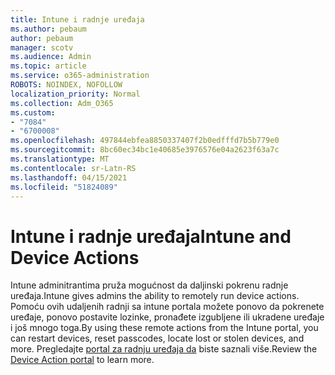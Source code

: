 ```yaml
---
title: Intune i radnje uređaja
ms.author: pebaum
author: pebaum
manager: scotv
ms.audience: Admin
ms.topic: article
ms.service: o365-administration
ROBOTS: NOINDEX, NOFOLLOW
localization_priority: Normal
ms.collection: Adm_O365
ms.custom:
- "7084"
- "6700008"
ms.openlocfilehash: 497844ebfea8850337407f2b0edfffd7b5b779e0
ms.sourcegitcommit: 8bc60ec34bc1e40685e3976576e04a2623f63a7c
ms.translationtype: MT
ms.contentlocale: sr-Latn-RS
ms.lasthandoff: 04/15/2021
ms.locfileid: "51824089"
---
```

# <a name="intune-and-device-actions"></a><span data-ttu-id="5d513-102">Intune i radnje uređaja</span><span class="sxs-lookup"><span data-stu-id="5d513-102">Intune and Device Actions</span></span>

<span data-ttu-id="5d513-103">Intune adminitrantima pruža mogućnost da daljinski pokrenu radnje uređaja.</span><span class="sxs-lookup"><span data-stu-id="5d513-103">Intune gives admins the ability to remotely run device actions.</span></span> <span data-ttu-id="5d513-104">Pomoću ovih udaljenih radnji sa intune portala možete ponovo da pokrenete uređaje, ponovo postavite lozinke, pronađete izgubljene ili ukradene uređaje i još mnogo toga.</span><span class="sxs-lookup"><span data-stu-id="5d513-104">By using these remote actions from the Intune portal, you can restart devices, reset passcodes, locate lost or stolen devices, and more.</span></span> <span data-ttu-id="5d513-105">Pregledajte [portal za radnju uređaja da](https://docs.microsoft.com/mem/intune/remote-actions/) biste saznali više.</span><span class="sxs-lookup"><span data-stu-id="5d513-105">Review the [Device Action portal](https://docs.microsoft.com/mem/intune/remote-actions/) to learn more.</span></span>
